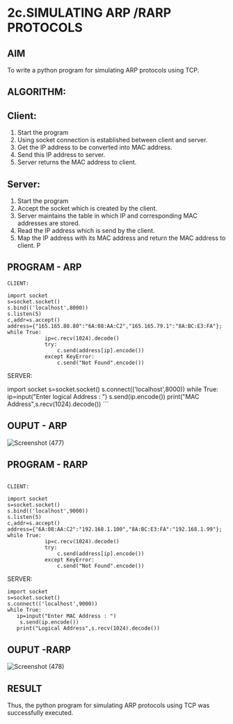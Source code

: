 # 2c.SIMULATING ARP /RARP PROTOCOLS
## AIM
To write a python program for simulating ARP protocols using TCP.
## ALGORITHM:
## Client:
1. Start the program
2. Using socket connection is established between client and server.
3. Get the IP address to be converted into MAC address.
4. Send this IP address to server.
5. Server returns the MAC address to client.
## Server:
1. Start the program
2. Accept the socket which is created by the client.
3. Server maintains the table in which IP and corresponding MAC addresses are
stored.
4. Read the IP address which is send by the client.
5. Map the IP address with its MAC address and return the MAC address to client.
P
## PROGRAM - ARP
``` 
CLIENT: 
 
import socket 
s=socket.socket() 
s.bind(('localhost',8000)) 
s.listen(5) 
c,addr=s.accept() 
address={"165.165.80.80":"6A:08:AA:C2","165.165.79.1":"8A:BC:E3:FA"}; 
while True: 
            ip=c.recv(1024).decode() 
            try: 
                c.send(address[ip].encode()) 
            except KeyError: 
                c.send("Not Found".encode())       
 ```
SERVER: 
 
import socket 
s=socket.socket() 
s.connect(('localhost',8000)) 
while True:
  ip=input("Enter logical Address : ") 
    s.send(ip.encode()) 
    print("MAC Address",s.recv(1024).decode())
    ```
## OUPUT - ARP

![Screenshot (477)](https://github.com/DivyaMunirathnamm/2c.ARP_RARP_PROTOCOLS/assets/147474097/2ae58ed9-de53-4e8d-b129-84a2dae0fb48)

## PROGRAM - RARP
```
 
CLIENT: 
 
import socket 
s=socket.socket() 
s.bind(('localhost',9000)) 
s.listen(5) 
c,addr=s.accept() 
address={"6A:08:AA:C2":"192.168.1.100","8A:BC:E3:FA":"192.168.1.99"}; 
while True: 
            ip=c.recv(1024).decode() 
            try: 
                c.send(address[ip].encode()) 
            except KeyError: 
                c.send("Not Found".encode())         
 ```
SERVER: 
 ```
import socket 
s=socket.socket() 
s.connect(('localhost',9000)) 
while True: 
    ip=input("Enter MAC Address : ")
     s.send(ip.encode()) 
    print("Logical Address",s.recv(1024).decode())
```
    

## OUPUT -RARP
![Screenshot (478)](https://github.com/DivyaMunirathnamm/2c.ARP_RARP_PROTOCOLS/assets/147474097/c839115c-e40a-41d7-b4c3-49b397522bed)


## RESULT
Thus, the python program for simulating ARP protocols using TCP was successfully 
executed.
